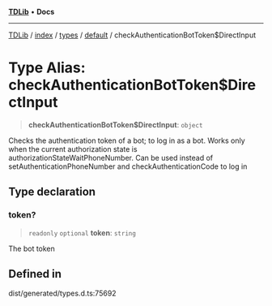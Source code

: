 [**TDLib**](../../../../../../README.md) • **Docs**

***

[TDLib](../../../../../../modules.md) / [index](../../../../../README.md) / [types](../../../README.md) / [default](../README.md) / checkAuthenticationBotToken$DirectInput

# Type Alias: checkAuthenticationBotToken$DirectInput

> **checkAuthenticationBotToken$DirectInput**: `object`

Checks the authentication token of a bot; to log in as a bot. Works only when the current authorization state is authorizationStateWaitPhoneNumber. Can be used instead of setAuthenticationPhoneNumber and checkAuthenticationCode to log in

## Type declaration

### token?

> `readonly` `optional` **token**: `string`

The bot token

## Defined in

dist/generated/types.d.ts:75692
